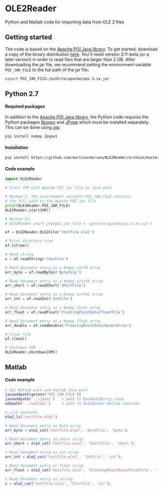OLE2Reader
==========

Python and Matlab code for importing data from OLE 2 files


Getting started
---------------
The code is based on the [Apache POI Java library](http://poi.apache.org). To get started, download a copy of the binary distribution [here](http://poi.apache.org/download.html). You'll need version 3.11-beta (or a later version) in order to read files that are larger than 2 GB. After downloading the jar file, we recommend setting the environment variable `POI_JAR_FILE` to the full path of the jar file:

```bash
export POI_JAR_FILE=/path/to/apache/poi-3.xx.jar
```


Python 2.7
---------------

#### Required packages
In addition to the [Apache POI Java library](http://poi.apache.org), the Python code requires the Python packages [Numpy](http://www.numpy.org) and [JPype](https://github.com/originell/jpype) which must be installed separately. This can be done using [pip](https://github.com/pypa/pip):

```bash
pip install numpy Jpype1
```

#### Installation

```bash
pip install https://github.com/martinandersen/OLE2Reader/archive/master.zip
```

#### Code example

```python
import OLE2Reader

# Start JVM with Apache POI jar file in Java path

# Method I: The environment variable POI_JAR_FILE contains 
# the full path to the Apache POI jar file 
print(OLE2Reader.POI_JAR_FILE)
OLE2Reader.startJVM()  

# Method II:
# OLE2Reader.start_jvm(poi_jar_file = 'path/to/apache/poi-3.xx.jar')

of = OLE2Reader.OLE2File('testfile.ole2')

# Print directory tree
of.lstree()

# Read string
s = of.readString('CharFile')

# Read document entry as a Numpy uint8 array
arr_byte = of.readBytes('ByteFile')

# Read document entry as a Numpy uint16 array
arr_short = of.readShort('ShortFile')

# Read document entry as a Numpy uint32 array
arr_int = of.readInt('IntFile')

# Read document entry as a Numpy float array
arr_float = of.readFloat('FloatingPointData/FloatFile')

# Read document entry as a Numpy float array
arr_double = of.readDouble('FloatingPointData/DoubleFile')

# Close file
of.close()

# Shutdown JVM
OLE2Reader.shutdownJVM()
``` 

Matlab
---------------

#### Code example

```matlab
% Set Matlab path and Matlab Java path
javaaddpath(getenv('POI_JAR_FILE'))
javaaddpath('../java/')   % path to ReadOLE2Entry.class
addpath('../matlab/')     % path to OLE2Reader Matlab routines

% List contents
ole2_ls('testfile.ole2')

% Read document entry as byte array
arr_byte = ole2_cat('testfile.ole2', 'ByteFile', 'byte');

% Read document entry as short array
arr_short = ole2_cat('testfile.ole2', 'ShortFile', 'short');

% Read document entry as int array
arr_int = ole2_cat('testfile.ole2', 'IntFile', 'int');

% Read document entry as float array
arr_float = ole2_cat('testfile.ole2', 'FloatingPointData/FloatFile', 'float');

% Read document entry as string
s = ole2_cat('testfile.ole2', 'CharFile', 'str');
```
